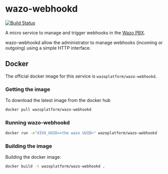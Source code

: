 # wazo-webhookd

[![Build Status](https://jenkins.wazo.community/buildStatus/icon?job=wazo-webhookd)](https://jenkins.wazo.community/job/wazo-webhookd)

A micro service to manage and trigger webhooks in the [Wazo PBX](http://wazo.community).


wazo-webhookd allow the administrator to manage webhooks (incoming or outgoing)
using a simple HTTP interface.


## Docker

The official docker image for this service is `wazoplatform/wazo-webhookd`.


### Getting the image

To download the latest image from the docker hub

```sh
docker pull wazoplatform/wazo-webhookd
```


### Running wazo-webhookd

```sh
docker run -e"XIVO_UUID=<the wazo UUID>" wazoplatform/wazo-webhookd
```

### Building the image

Building the docker image:

```sh
docker build -t wazoplatform/wazo-webhookd .
```
